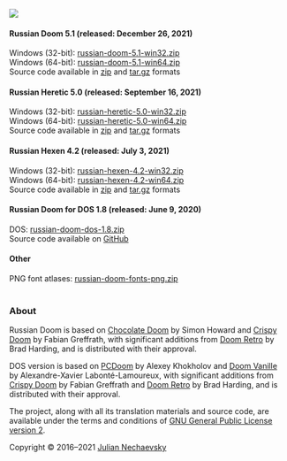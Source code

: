 ![](https://jnechaevsky.github.io/projects/rusdoom/files/russian_doom_git.png)

#### Russian Doom 5.1 (released: December 26, 2021)

Windows (32-bit): [russian-doom-5.1-win32.zip](https://github.com/JNechaevsky/russian-doom/releases/download/5.1/russian-doom-5.1-win32.zip)<br />
Windows (64-bit): [russian-doom-5.1-win64.zip](https://github.com/JNechaevsky/russian-doom/releases/download/5.1/russian-doom-5.1-win64.zip)<br />
Source code available in [zip](https://github.com/JNechaevsky/russian-doom/archive/refs/tags/5.1.zip) and [tar.gz](https://github.com/JNechaevsky/russian-doom/archive/refs/tags/5.1.tar.gz) formats<br />

#### Russian Heretic 5.0 (released: September 16, 2021)

Windows (32-bit): [russian-heretic-5.0-win32.zip](https://github.com/JNechaevsky/russian-doom/releases/download/heretic-5.0/russian-heretic-5.0-win32.zip)<br />
Windows (64-bit): [russian-heretic-5.0-win64.zip](https://github.com/JNechaevsky/russian-doom/releases/download/heretic-5.0/russian-heretic-5.0-win64.zip)<br />
Source code available in [zip](https://github.com/JNechaevsky/russian-doom/archive/refs/tags/heretic-5.0.zip) and [tar.gz](https://github.com/JNechaevsky/russian-doom/archive/refs/tags/heretic-5.0.tar.gz) formats<br />

#### Russian Hexen 4.2 (released: July 3, 2021)

Windows (32-bit): [russian-hexen-4.2-win32.zip](https://github.com/JNechaevsky/russian-doom/releases/download/hexen-4.2/russian-hexen-4.2-win32.zip)<br />
Windows (64-bit): [russian-hexen-4.2-win64.zip](https://github.com/JNechaevsky/russian-doom/releases/download/hexen-4.2/russian-hexen-4.2-win64.zip)<br />
Source code available in [zip](https://github.com/JNechaevsky/russian-doom/archive/refs/tags/hexen-4.2.zip) and [tar.gz](https://github.com/JNechaevsky/russian-doom/archive/refs/tags/hexen-4.2.tar.gz) formats<br />

#### Russian Doom for DOS 1.8 (released: June 9, 2020)

DOS: [russian-doom-dos-1.8.zip](https://github.com/JNechaevsky/russian-doom/releases/download/dos-1.8/russian-doom-dos-1.8.zip)<br />
Source code available on [GitHub](https://github.com/JNechaevsky/russian-doom/tree/master/src_dos)

#### Other

PNG font atlases: [russian-doom-fonts-png.zip](https://jnechaevsky.github.io/projects/rusdoom/files/russian-doom-fonts-png.zip)<br /><br />

### About

Russian Doom is based on [Chocolate Doom](https://www.chocolate-doom.org) by Simon Howard and [Crispy Doom](http://fabiangreffrath.github.io/crispy-doom) by Fabian Greffrath, with significant additions from [Doom Retro](http://doomretro.com) by Brad Harding, and is distributed with their approval.

DOS version is based on [PCDoom](https://github.com/nukeykt/PCDoom-v2) by Alexey Khokholov and [Doom Vanille](https://github.com/AXDOOMER/doom-vanille) by Alexandre-Xavier Labonté-Lamoureux, with significant additions from [Crispy Doom](http://fabiangreffrath.github.io/crispy-doom) by Fabian Greffrath and [Doom Retro](http://doomretro.com) by Brad Harding, and is distributed with their approval. 

The project, along with all its translation materials and source code, are available under the terms and conditions of [GNU General Public License version 2](https://github.com/JNechaevsky/russian-doom/blob/master/LICENSE.txt).

Copyright &copy; 2016&ndash;2021 [Julian Nechaevsky](https://jnechaevsky.github.io/author.html)
